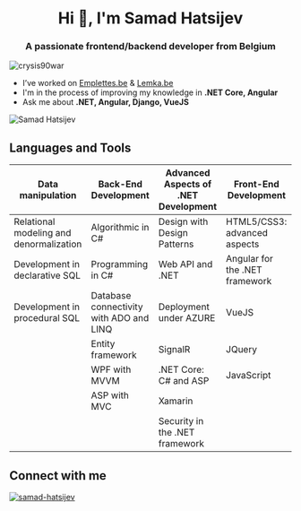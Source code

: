 <h1 align="center">Hi 👋, I'm Samad Hatsijev</h1>
<h3 align="center">A passionate frontend/backend developer from Belgium</h3>


![crysis90war](https://komarev.com/ghpvc/?username=crysis90war&label=Profile%20views&color=0e75b6&style=flat)

- I’ve worked on [Emplettes.be](https://www.emplettes.be/) & [Lemka.be](https://www.lemka.be/)
- I'm in the process of improving my knowledge in **.NET Core, Angular**
- Ask me about **.NET, Angular, Django, VueJS**

![Samad Hatsijev](https://github-readme-stats.vercel.app/api/top-langs?username=crysis90war&show_icons=true&locale=fr&layout=compact)

## Languages and Tools

| Data manipulation                       | Back-End Development                    | Advanced Aspects of .NET Development | Front-End Development          |
|-----------------------------------------|-----------------------------------------|--------------------------------------|--------------------------------|
| Relational modeling and denormalization | Algorithmic in C#                       | Design with Design Patterns          | HTML5/CSS3: advanced aspects   |
| Development in declarative SQL          | Programming in C#                       | Web API and .NET                     | Angular for the .NET framework |
| Development in procedural SQL           | Database connectivity with ADO and LINQ | Deployment under AZURE               | VueJS                          |
|                                         | Entity framework                        | SignalR                              | JQuery                         |
|                                         | WPF with MVVM                           | .NET Core: C# and ASP                | JavaScript                     |
|                                         | ASP with MVC                            | Xamarin                              |                                |
|                                         |                                         | Security in the .NET framework       |                                |

## Connect with me

<a href="https://linkedin.com/in/samad-hatsijev" target="blank">![samad-hatsijev](https://img.shields.io/badge/LinkedIn-0077B5?style=for-the-badge&logo=linkedin&logoColor=white)</a>

